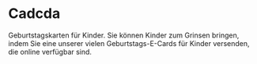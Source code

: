 # Cadcda
Geburtstagskarten für Kinder. Sie können Kinder zum Grinsen bringen, indem Sie eine unserer vielen Geburtstags-E-Cards für Kinder versenden, die online verfügbar sind.
